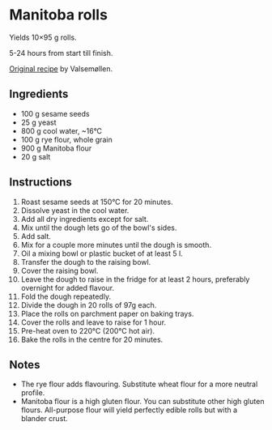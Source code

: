 # Manitoba rolls

Yields 10&times;95 g rolls.

5-24 hours from start till finish.

[Original recipe][original] by Valsemøllen.

## Ingredients

* 100 g sesame seeds
* 25 g yeast
* 800 g cool water, ~16&deg;C
* 100 g rye flour, whole grain
* 900 g Manitoba flour
* 20 g salt

## Instructions

1. Roast sesame seeds at 150&deg;C for 20 minutes.
1. Dissolve yeast in the cool water.
1. Add all dry ingredients except for salt.
1. Mix until the dough lets go of the bowl's sides.
1. Add salt.
1. Mix for a couple more minutes until the dough is smooth.
1. Oil a mixing bowl or plastic bucket of at least 5 l.
1. Transfer the dough to the raising bowl.
1. Cover the raising bowl.
1. Leave the dough to raise in the fridge for at least 2 hours, preferably
   overnight for added flavour.
1. Fold the dough repeatedly.
1. Divide the dough in 20 rolls of 97g each.
1. Place the rolls on parchment paper on baking trays.
1. Cover the rolls and leave to raise for 1 hour.
1. Pre-heat oven to 220&deg;C (200&deg;C hot air).
1. Bake the rolls in the centre for 20 minutes.

## Notes

* The rye flour adds flavouring. Substitute wheat flour for a more neutral
  profile.
* Manitoba flour is a high gluten flour. You can substitute other high gluten
  flours. All-purpose flour will yield perfectly edible rolls but with
  a blander crust.

[original]: https://www.valsemollen.dk/opskrifter/manitobaboller-oekologiske/
